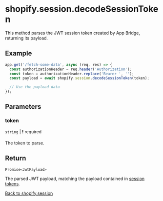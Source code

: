# shopify.session.decodeSessionToken

This method parses the JWT session token created by App Bridge, returning its payload.

## Example

```ts
app.get('/fetch-some-data', async (req, res) => {
  const authorizationHeader = req.header('Authorization');
  const token = authorizationHeader.replace('Bearer ', '');
  const payload = await shopify.session.decodeSessionToken(token);

  // Use the payload data
});
```

## Parameters

### token

`string` | :exclamation: required

The token to parse.

## Return

`Promise<JwtPayload>`

The parsed JWT payload, matching the payload contained in [session tokens](https://shopify.dev/apps/auth/oauth/session-tokens#payload).

[Back to shopify.session](./README.md)

